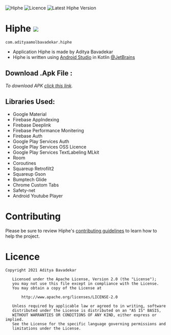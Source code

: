 ![Hiphe](https://img.shields.io/badge/Hiphe-application%202021-blue)
![Licence](https://img.shields.io/hexpm/l/plug?color=blue&logo=hiphe&logoColor=blue&style=for-the-badge)
![Latest Hiphe Version](https://img.shields.io/github/v/release/AdityaBavadekar/Hiphe?include_prereleases&style=for-the-badge)


# Hiphe ![](https://img.shields.io/github/v/release/AdityaBavadekar/Hiphe?color=black&include_prereleases&label=Hiphe%20release%20version%20&style=for-the-badge)
```com.adityaamolbavadekar.hiphe ```
- Application Hiphe is made by Aditya Bavadekar
- Hiphe is written using [Android Studio](https://developer.android.com/studio) in Kotlin [@JetBrains](https://github.com/JetBrains/kotlin)


## __Download .Apk File__ : 
_To download APK [click this link](app/build/)._



## Libraries Used:
- Google Material
- Firebase AppIndexing
- Firebase Deeplink
- Firebase Performance Monitering
- Firebase Auth
- Google Play Services Auth
- Google Play Services OSS Licence
- Google Play Services TextLabeling MLkit
- Room
- Coroutines
- Squareup Retrofilt2
- Squareup Gson
- Bumptech Glide
- Chrome Custom Tabs
- Safety-net
- Android Youtube Player


# Contributing
Please be sure to review Hiphe's [contributing guidelines](.github) to learn how to help the project.



# Licence
```
Copyright 2021 Aditya Bavadekar 

   Licensed under the Apache License, Version 2.0 (the "License");
   you may not use this file except in compliance with the License.
   You may obtain a copy of the License at

       http://www.apache.org/licenses/LICENSE-2.0

   Unless required by applicable law or agreed to in writing, software
   distributed under the License is distributed on an "AS IS" BASIS,
   WITHOUT WARRANTIES OR CONDITIONS OF ANY KIND, either express or implied.
   See the License for the specific language governing permissions and
   limitations under the License.
```
